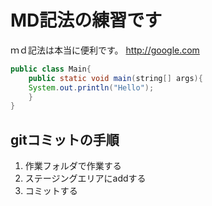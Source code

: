 # MD記法の練習です
ｍｄ記法は本当に便利です。
<http://google.com>


```java:Main.java
public class Main{
	public static void main(string[] args){
	System.out.println("Hello");
	}
}
```

## gitコミットの手順

1. 作業フォルダで作業する
1. ステージングエリアにaddする
1. コミットする
